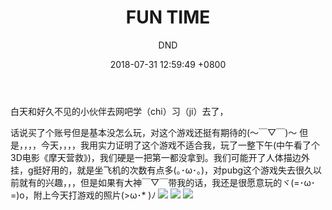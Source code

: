 ﻿---
layout: post
title:  "FUN TIME"
date:   2018-07-31 12:59:49 +0800
categories: Life
tags: Life
img: http://or4d8nhvk.bkt.clouddn.com/18-8-16/96246367.jpg
author: DND
---

白天和好久不见的小伙伴去网吧学（chi）习（ji）去了，

话说买了个账号但是基本没怎么玩，对这个游戏还挺有期待的(～￣▽￣)～ 但是，，，，今天，，，，我用实力证明了这个游戏不适合我，玩了一整下午(中午看了个3D电影《摩天营救》)，我们硬是一把第一都没拿到。我们可能开了人体描边外挂，g挺好用的，就是坐飞机的次数有点多(｡･ω･｡)，对pubg这个游戏失去很久以前就有的兴趣，，，但是如果有大神￣▽￣带我的话，我还是很愿意玩的ヾ(=･ω･=)o，附上今天打游戏的照片(>ω･* )ﾉ
![](http://or4d8nhvk.bkt.clouddn.com/18-8-1/42447265.jpg)
![](http://or4d8nhvk.bkt.clouddn.com/18-8-1/78228804.jpg)
![](http://or4d8nhvk.bkt.clouddn.com/18-8-1/16931633.jpg)

